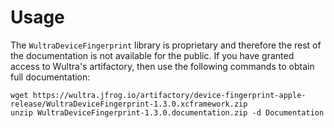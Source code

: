 # Usage

The `WultraDeviceFingerprint` library is proprietary and therefore the rest of the documentation is not available for the public. If you have granted access to Wultra's artifactory, then use the following commands to obtain full documentation:

```
wget https://wultra.jfrog.io/artifactory/device-fingerprint-apple-release/WultraDeviceFingerprint-1.3.0.xcframework.zip
unzip WultraDeviceFingerprint-1.3.0.documentation.zip -d Documentation
```